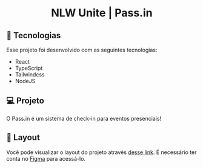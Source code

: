 <h1 align="center">NLW Unite | Pass.in</h1>

## 🚀 Tecnologias

Esse projeto foi desenvolvido com as seguintes tecnologias:

- React
- TypeScript
- Tailwindcss
- NodeJS

## 💻 Projeto

O Pass.in é um sistema de check-in para eventos presenciais!

## 🔖 Layout

Você pode visualizar o layout do projeto através [desse link](https://www.figma.com/community/file/1356738933008624188). É necessário ter conta no [Figma](https://figma.com) para acessá-lo.
